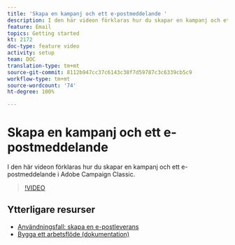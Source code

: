 ```yaml
---
title: 'Skapa en kampanj och ett e-postmeddelande '
description: I den här videon förklaras hur du skapar en kampanj och ett e-postmeddelande i Adobe Campaign Classic.
feature: Email
topics: Getting started
kt: 2172
doc-type: feature video
activity: setup
team: DOC
translation-type: tm+mt
source-git-commit: 8112b947cc37c6143c38f7d59787c3c6339cb5c9
workflow-type: tm+mt
source-wordcount: '74'
ht-degree: 100%

---
```



# Skapa en kampanj och ett e-postmeddelande

I den här videon förklaras hur du skapar en kampanj och ett e-postmeddelande i Adobe Campaign Classic.

>[!VIDEO](https://video.tv.adobe.com/v/25604?quality=12)

## Ytterligare resurser

* [Användningsfall: skapa en e-postleverans](https://docs.adobe.com/content/help/sv-SE/campaign-classic/using/designing-content/editing-html-content/use-case--creating-an-email-delivery.html)
* [Bygga ett arbetsflöde (dokumentation)](https://docs.adobe.com/content/help/sv-SE/campaign-classic/using/automating-with-workflows/general-operation/building-a-workflow.html)
